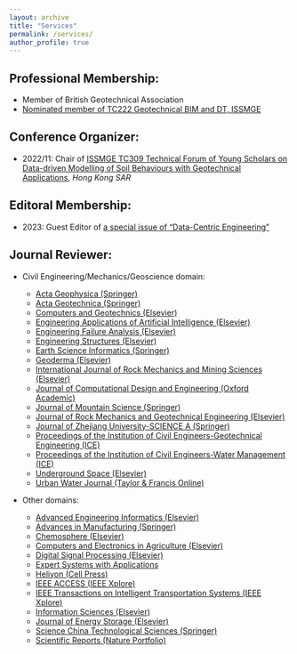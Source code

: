 ```yaml
---
layout: archive
title: "Services"
permalink: /services/
author_profile: true
---
```


## Professional Membership:

- Member of British Geotechnical Association
- [Nominated member of TC222 Geotechnical BIM and DT, ISSMGE](https://www.issmge.org/committees/technical-committees/applications/geotechnical-bim-and-dt)

## Conference Organizer:

- 2022/11: Chair of [ISSMGE TC309 Technical Forum of Young Scholars on Data-driven Modelling of Soil Behaviours with Geotechnical Applications](https://www.issmge.org/news/issmge-tc309-technical-forum-of-young-scholars-on-data-driven-modelling-of-soil-behaviours-with-geotechnical-applications), *Hong Kong SAR*

## Editoral Membership:

- 2023: Guest Editor of [a special issue of “Data-Centric Engineering”](https://www.cambridge.org/core/journals/data-centric-engineering/announcements/call-for-papers/dce-call-for-papers-data-driven-techniques-in-geoscience-geomechanics-and-geotechnical-engineering)

## Journal Reviewer:

- Civil Engineering/Mechanics/Geoscience domain:

  - [Acta Geophysica (Springer)](https://www.springer.com/journal/11600)
  - [Acta Geotechnica (Springer)](https://www.springer.com/journal/11440)
  - [Computers and Geotechnics (Elsevier)](https://www.sciencedirect.com/journal/computers-and-geotechnics)
  - [Engineering Applications of Artificial Intelligence (Elsevier)](https://www.sciencedirect.com/journal/engineering-applications-of-artificial-intelligence)
  - [Engineering Failure Analysis (Elsevier)](https://www.sciencedirect.com/journal/engineering-failure-analysis)
  - [Engineering Structures (Elsevier)](https://www.sciencedirect.com/journal/engineering-structures)
  - [Earth Science Informatics (Springer)](https://www.springer.com/journal/12145)
  - [Geoderma (Elsevier)](https://www.sciencedirect.com/journal/geoderma)
  - [International Journal of Rock Mechanics and Mining Sciences (Elsevier)](https://www.sciencedirect.com/journal/international-journal-of-rock-mechanics-and-mining-sciences)
  - [Journal of Computational Design and Engineering (Oxford Academic)](https://academic.oup.com/jcde)
  - [Journal of Mountain Science (Springer)](https://www.springer.com/journal/11629)
  - [Journal of Rock Mechanics and Geotechnical Engineering (Elsevier)](https://www.sciencedirect.com/journal/journal-of-rock-mechanics-and-geotechnical-engineering)
  - [Journal of Zhejiang University-SCIENCE A (Springer)](https://www.springer.com/journal/11582)
  - [Proceedings of the Institution of Civil Engineers-Geotechnical Engineering (ICE)](https://www.icevirtuallibrary.com/toc/jgeen/current)
  - [Proceedings of the Institution of Civil Engineers-Water Management (ICE)](https://www.icevirtuallibrary.com/toc/jwama/current)
  - [Underground Space (Elsevier)](https://www.sciencedirect.com/journal/underground-space)
  - [Urban Water Journal (Taylor & Francis Online)](https://www.tandfonline.com/journals/nurw20?cookieSet=1)
  
- Other domains:

  - [Advanced Engineering Informatics (Elsevier)](https://www.sciencedirect.com/journal/advanced-engineering-informatics)
  - [Advances in Manufacturing (Springer)](https://www.sciencedirect.com/journal/engineering-structures)
  - [Chemosphere (Elsevier)](https://www.sciencedirect.com/journal/chemosphere)
  - [Computers and Electronics in Agriculture (Elsevier)](https://www.sciencedirect.com/journal/computers-and-electronics-in-agriculture)
  - [Digital Signal Processing (Elsevier)](https://www.sciencedirect.com/journal/digital-signal-processing)
  - [Expert Systems with Applications](https://www.sciencedirect.com/journal/expert-systems-with-applications)
  - [Heliyon (Cell Press)](https://www.cell.com/heliyon/home)
  - [IEEE ACCESS (IEEE Xplore)](https://ieeexplore.ieee.org/xpl/RecentIssue.jsp?punumber=6287639)
  - [IEEE Transactions on Intelligent Transportation Systems (IEEE Xplore)](https://ieeexplore.ieee.org/xpl/RecentIssue.jsp?punumber=6979)
  - [Information Sciences (Elsevier)](https://www.sciencedirect.com/journal/information-sciences)
  - [Journal of Energy Storage (Elsevier)](https://www.sciencedirect.com/journal/journal-of-energy-storage)
  - [Science China Technological Sciences (Springer)](https://www.springer.com/journal/11431)
  - [Scientific Reports (Nature Portfolio)](https://www.nature.com/srep/)
